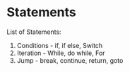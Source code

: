 # Statements

List of Statements:

1. Conditions - if, if else, Switch
2. Iteration - While, do while, For
3. Jump - break, continue, return, goto